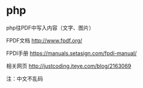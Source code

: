 # php
php往PDF中写入内容（文字、图片）

FPDF文档
http://www.fpdf.org/

FPDI手册
https://manuals.setasign.com/fpdi-manual/



相关网页
http://justcoding.iteye.com/blog/2163069

注：中文不乱码
